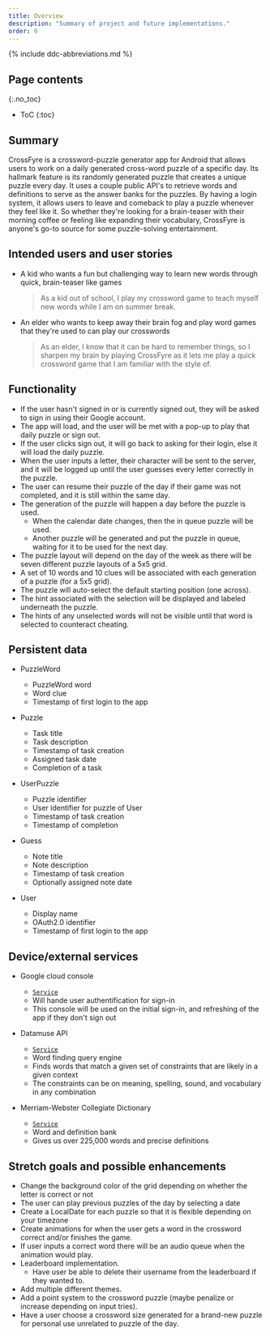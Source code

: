 ```yaml
---
title: Overview
description: "Summary of project and future implementations."
order: 0
---
```


{% include ddc-abbreviations.md %}

## Page contents

{:.no_toc}

- ToC
{:toc}

## Summary

  CrossFyre is a crossword-puzzle generator app for Android that allows users to work on a daily
generated cross-word puzzle of a specific day. Its hallmark feature is its randomly generated puzzle
that creates a unique puzzle every day. It uses a couple public API's to retrieve words and
definitions to serve as the answer banks for the puzzles. By having a login system, it allows users
to leave and comeback to play a puzzle whenever they feel like it. So whether they're looking for a
brain-teaser with their morning coffee or feeling like expanding their vocabulary, CrossFyre is
anyone's go-to source for some puzzle-solving entertainment.

## Intended users and user stories

- A kid who wants a fun but challenging way to learn new words through quick, brain-teaser like
  games
  > As a kid out of school, I play my crossword game to teach myself new words while
  I am on summer break.

- An elder who wants to keep away their brain fog and play word games that they're used to can
  play our crosswords
  > As an elder, I know that it can be hard to remember things, so I sharpen my brain by playing
  CrossFyre as it lets me play a quick crossword game that I am familiar with the style of.

## Functionality

* If the user hasn't signed in or is currently signed out, they will be asked to sign in using their Google account.
* The app will load, and the user will be met with a pop-up to play that daily puzzle or sign out.
* If the user clicks sign out, it will go back to asking for their login, else it will load the daily puzzle.
* When the user inputs a letter, their character will be sent to the server, and it will be logged up until the user guesses every letter correctly in the puzzle.
* The user can resume their puzzle of the day if their game was not completed, and it is still within the same day.
* The generation of the puzzle will happen a day before the puzzle is used.
  * When the calendar date changes, then the in queue puzzle will be used.
  * Another puzzle will be generated and put the puzzle in queue, waiting for it to be used for the next day.
* The puzzle layout will depend on the day of the week as there will be seven different puzzle layouts of a 5x5 grid.
* A set of 10 words and 10 clues will be associated with each generation of a puzzle (for a 5x5 grid).
* The puzzle will auto-select the default starting position (one across).
* The hint associated with the selection will be displayed and labeled underneath the puzzle.
* The hints of any unselected words will not be visible until that word is selected to counteract cheating.

[//]: # (Finish persistent data)
## Persistent data

* PuzzleWord
  * PuzzleWord word
  * Word clue
  * Timestamp of first login to the app

* Puzzle
  * Task title
  * Task description
  * Timestamp of task creation
  * Assigned task date
  * Completion of a task

* UserPuzzle
  * Puzzle identifier
  * User identifier for puzzle of User
  * Timestamp of task creation
  * Timestamp of completion

* Guess
  * Note title
  * Note description
  * Timestamp of task creation
  * Optionally assigned note date

* User
  * Display name
  * OAuth2.0 identifier
  * Timestamp of first login to the app

## Device/external services

* Google cloud console
  * [`Service`](https://console.cloud.google.com)
  * Will hande user authentification for sign-in
  * This console will be used on the initial sign-in, and refreshing of the app if they don't sign out

* Datamuse API
  * [`Service`](https://www.datamuse.com/api)
  * Word finding query engine
  * Finds words that match a given set of constraints that are likely in a given context
  * The constraints can be on meaning, spelling, sound, and vocabulary in any combination

* Merriam-Webster Collegiate Dictionary
  * [`Service`](https://dictionaryapi.com/products/api-collegiate-dictionary)
  * Word and definition bank
  * Gives us over 225,000 words and precise definitions

## Stretch goals and possible enhancements

* Change the background color of the grid depending on whether the letter is correct or not
* The user can play previous puzzles of the day by selecting a date
* Create a LocalDate for each puzzle so that it is flexible depending on your timezone
* Create animations for when the user gets a word in the crossword correct and/or finishes the game.
* If user inputs a correct word there will be an audio queue when the animation would play.
* Leaderboard implementation.
  * Have user be able to delete their username from the leaderboard if they wanted to.
* Add multiple different themes.
* Add a point system to the crossword puzzle (maybe penalize or increase depending on input tries).
* Have a user choose a crossword size generated for a brand-new puzzle for personal use unrelated to puzzle of the day.

